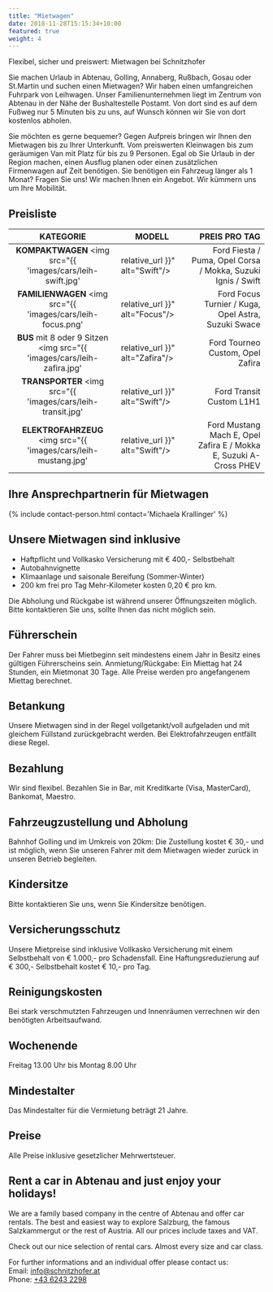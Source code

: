 ```yaml
---
title: "Mietwagen"
date: 2018-11-28T15:15:34+10:00
featured: true
weight: 4
---
```


Flexibel, sicher und preiswert: Mietwagen bei Schnitzhofer

Sie machen Urlaub in Abtenau, Golling, Annaberg, Rußbach, Gosau oder St.Martin und suchen einen Mietwagen? Wir haben einen umfangreichen Fuhrpark von Leihwagen. Unser Familienunternehmen liegt im Zentrum von Abtenau in der Nähe der Bushaltestelle Postamt. Von dort sind es auf dem Fußweg nur 5 Minuten bis zu uns, auf Wunsch können wir Sie von dort kostenlos abholen.

Sie möchten es gerne bequemer? Gegen Aufpreis bringen wir Ihnen den Mietwagen bis zu Ihrer Unterkunft. Vom preiswerten Kleinwagen bis zum geräumigen Van mit Platz für bis zu 9 Personen. Egal ob Sie Urlaub in der Region machen, einen Ausflug planen oder einen zusätzlichen Firmenwagen auf Zeit benötigen. Sie benötigen ein Fahrzeug länger als 1 Monat? Fragen Sie uns! Wir machen Ihnen ein Angebot. Wir kümmern uns um Ihre Mobilität.

## Preisliste

| KATEGORIE | MODELL       | PREIS PRO TAG |
| :---------: | ------------ | ------------:  |
| **KOMPAKTWAGEN** <img src="{{ 'images/cars/leih-swift.jpg' | relative_url }}" alt="Swift"/> | Ford Fiesta / Puma, Opel Corsa / Mokka, Suzuki Ignis / Swift | **€ 69,-** |
| **FAMILIENWAGEN** <img src="{{ 'images/cars/leih-focus.png' | relative_url }}" alt="Focus"/> | Ford Focus Turnier / Kuga, Opel Astra, Suzuki Swace       | **€ 79,-** |
| **BUS** mit 8 oder 9 Sitzen <img src="{{ 'images/cars/leih-zafira.jpg' | relative_url }}" alt="Zafira"/> | Ford Tourneo Custom, Opel Zafira              | **€ 129,-** |
| **TRANSPORTER** <img src="{{ 'images/cars/leih-transit.jpg' | relative_url }}" alt="Swift"/> | Ford Transit Custom L1H1                                  | **€ 74,-** |
| **ELEKTRO&shy;FAHRZEUG** <img src="{{ 'images/cars/leih-mustang.jpg' | relative_url }}" alt="Swift"/> | Ford Mustang Mach E, Opel Zafira E / Mokka E, Suzuki A-Cross PHEV | **ab € 79,-** |

## Ihre Ansprechpartnerin für Mietwagen
{% include contact-person.html contact='Michaela Krallinger' %}
## Unsere Mietwagen sind inklusive
* Haftpflicht und Vollkasko Versicherung mit € 400,- Selbstbehalt
* Autobahnvignette
* Klimaanlage und saisonale Bereifung (Sommer-Winter)
* 200 km frei pro Tag
Mehr-Kilometer kosten 0,20 € pro km.

Die Abholung und Rückgabe ist während unserer Öffnungszeiten möglich. Bitte kontaktieren Sie uns, sollte Ihnen das nicht möglich sein.

## Führerschein
Der Fahrer muss bei Mietbeginn seit mindestens einem Jahr in Besitz eines gültigen Führerscheins sein.
Anmietung/Rückgabe: Ein Miettag hat 24 Stunden, ein Mietmonat 30 Tage. Alle Preise werden pro angefangenem Miettag berechnet.

## Betankung
Unsere Mietwagen sind in der Regel vollgetankt/voll aufgeladen und mit gleichem Füllstand zurückgebracht werden. Bei Elektrofahrzeugen entfällt diese Regel.

## Bezahlung
Wir sind flexibel. Bezahlen Sie in Bar, mit Kreditkarte (Visa, MasterCard), Bankomat, Maestro.

## Fahrzeugzustellung und Abholung
Bahnhof Golling und im Umkreis von 20km: Die Zustellung kostet € 30,- und ist möglich, wenn Sie unseren Fahrer mit dem Mietwagen wieder zurück in unseren Betrieb begleiten.

## Kindersitze
Bitte kontaktieren Sie uns, wenn Sie Kindersitze benötigen.

## Versicherungsschutz
Unsere Mietpreise sind inklusive Vollkasko Versicherung mit einem Selbstbehalt von € 1.000,- pro Schadensfall. Eine Haftungsreduzierung auf € 300,- Selbstbehalt kostet € 10,- pro Tag.

## Reinigungskosten
Bei stark verschmutzten Fahrzeugen und Innenräumen verrechnen wir den benötigten Arbeitsaufwand.

## Wochenende
Freitag 13.00 Uhr bis Montag 8.00 Uhr

## Mindestalter
Das Mindestalter für die Vermietung beträgt 21 Jahre.

## Preise
Alle Preise inklusive gesetzlicher Mehrwertsteuer.

## Rent a car in Abtenau and just enjoy your holidays!
We are a family based company in the centre of Abtenau and offer car rentals. The best and easiest way to explore Salzburg, the famous Salzkammergut or the rest of Austria. All our prices include taxes and VAT.

Check out our nice selection of rental cars. Almost every size and car class.

For further informations and an individual offer please contact us:
<br>Email: <a href="mailto:info@schnitzhofer.at">info@schnitzhofer.at</a>
<br>Phone: <a href="tel:+4362432298">+43 6243 2298</a>
